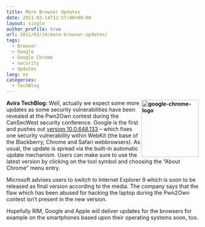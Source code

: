 ```yaml
---
title: More Browser Updates
date: 2011-03-14T12:57:00+00:00
layout: single
author_profile: true
url: 2011/03/14/more-browser-updates/
tags:
  - Browser
  - Google
  - Google Chrome
  - security
  - Updates
lang: en
categories: 
  - TechBlog
---
```

**[<img title="google-chrome-logo" border="0" alt="google-chrome-logo" align="right" src="http://lh6.ggpht.com/_vaUVXcmC3OI/TX4Jot8NQdI/AAAAAAAADsE/lCQv4385M8M/google-chrome-logo_thumb%5B3%5D.png?imgmax=800" width="150" height="150" />](http://lh4.ggpht.com/_vaUVXcmC3OI/TX4Jl3iO_WI/AAAAAAAADsA/xSy521juU4s/s1600-h/google-chrome-logo%5B5%5D.png)Avira TechBlog:** Well, actually we expect some more updates as some security vulnerabilities have been revealed at the Pwn2Own contest during the CanSecWest security conference. Google is the first and pushes out [version 10.0.648.133](http://googlechromereleases.blogspot.com/2011/03/stable-and-beta-channel-updates.html) – which fixes one security vulnerability within WebKit (the base of the Blackberry, Chrome and Safari webbrowsers). As usual, the update is spread via the built-in automatic update mechanism. Users can make sure to use the latest version by clicking on the tool symbol and choosing the “About Chrome” menu entry.

Microsoft advises users to switch to Internet Explorer 9 which is soon to be released as final version according to the media. The company says that the flaw which has been abused for hacking the laptop during the Pwn2Own contest isn’t present in the new version.

Hopefully RIM, Google and Apple will deliver updates for the browsers for example on the smartphones based upon their operating systems soon, too.